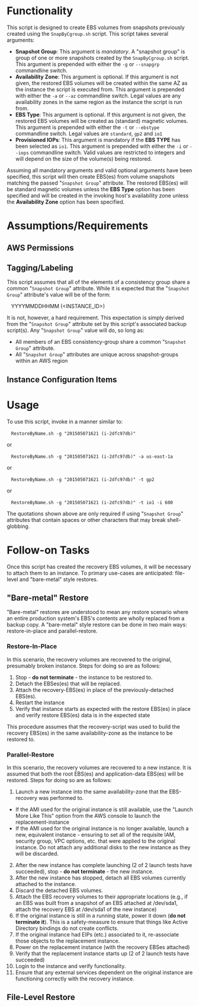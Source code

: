 # Functionality
This script is designed to create EBS volumes from snapshots previously created using the `SnapByCgroup.sh` script. This script takes several arguments:

- **Snapshot Group**: This argument is *mandatory*. A "snapshot group" is group of one or more snapshots created by the `SnapByCgroup.sh` script. This argument is prepended with either the `-g` or `--snapgrp` commandline switch.
- **Availability Zone**: This argument is optional. If this argument is not given, the restored EBS volumes will be created within the same AZ as the instance the script is executed from. This argument is prepended with either the `-a` or `--az` commandline switch. Legal values are any availability zones in the same region as the instance the script is run from.
- **EBS Type**: This argument is optional. If this argument is not given, the restored EBS volumes will be created as (standard) magnetic volumes. This argument is prepended with either the `-t` or `--ebstype` commandline switch. Legal values are `standard`, `gp2` and `io1`
- **Provisioned IOPs**: This argument is mandatory if the **EBS TYPE** has been selected as `io1`. This argument is prepended with either the `-i` or `--iops` commandline switch. Valid values are restricted to integers and will depend on the size of the volume(s) being restored.

Assuming all mandatory arguments and valid optional arguments have been specified, this script will then create EBS(es) from volume snapshots matching the passed "`Snapshot Group`" attribute. The restored EBS(es) will be standard magnetic volumes unless the **EBS Type** option has been specified and will be created in the invoking host's availability zone unless the **Availability Zone** option has been specified.

# Assumptions/Requirements
## AWS Permissions
## Tagging/Labeling
This script assumes that all of the elements of a consistency group share a common "`Snapshot Group`" attribute. While it is expected that the "`Snapshot Group`" attribute's value will be of the form:

&nbsp;&nbsp;&nbsp;YYYYMMDDHHMM (&lt;INSTANCE_ID&gt;)

It is not, however, a hard requirement. This expectation is simply derived from the "`Snapshot Group`" attribute set by this script's associated backup script(s). Any "`Snapshot Group`" value will do, so long as:
- All members of an EBS consistency-group share a common "`Snapshot Group`" attribute.
- All "`Snapshot Group`" attributes are unique across snapshot-groups within an AWS region

## Instance Configuration Items

# Usage
To use this script, invoke in a manner similar to:

&nbsp;&nbsp;&nbsp;`RestoreByName.sh -g "201505071621 (i-2dfc97db)"`

or

&nbsp;&nbsp;&nbsp;`RestoreByName.sh -g "201505071621 (i-2dfc97db)" -a us-east-1a`

or

&nbsp;&nbsp;&nbsp;`RestoreByName.sh -g "201505071621 (i-2dfc97db)" -t gp2`

or

&nbsp;&nbsp;&nbsp;`RestoreByName.sh -g "201505071621 (i-2dfc97db)" -t io1 -i 600`

The quotations shown above are only required if using "`Snapshot Group`" attributes that contain spaces or other characters that may break shell-globbing.

# Follow-on Tasks
Once this script has created the recovery EBS volumes, it will be necessary to attach them to an instance. To primary use-cases are anticipated: file-level and "bare-metal" style restores.

## "Bare-metal" Restore
"Bare-metal" restores are understood to mean any restore scenario where an entire production system's EBS's contents are wholly replaced from a backup copy. A "bare-metal" style restore can be done in two main ways: restore-in-place and parallel-restore.
### Restore-In-Place
In this scenario, the recovery volumes are recovered to the original, presumably broken instance. Steps for doing so are as follows:

1. Stop - **do not terminate** - the instance to be restored to.
2. Detach the EBSes(es) that will be replaced.
3. Attach the recovery-EBS(es) in place of the previously-detached EBS(es).
4. Restart the instance
5. Verify that instance starts as expected with the restore EBS(es) in place and verify restore EBS(es) data is in the expected state

This procedure assumes that the recovery-script was used to build the recovery EBS(es) in the same availability-zone as the instance to be restored to.
### Parallel-Restore
In this scenario, the recovery volumes are recovered to a new instance. It is assumed that both the root EBS(es) and application-data EBS(es) will be restored. Steps for doing so are as follows:

1. Launch a new instance into the same availability-zone that the EBS-recovery was performed to.
  - If the AMI used for the original instance is still available, use the "Launch More Like This" option from the AWS console to launch the replacement-instance
  - If the AMI used for the original instance is no longer available, launch a new, equivalent instance - ensuring to set all of the requisite IAM, security group, VPC options, etc. that were applied to the original instance. Do not attach any additional disks to the new instance as they will be discarded.
2. After the new instance has complete launching (2 of 2 launch tests have succeeded), stop - **do not terminate** - the new instance.
3. After the new instance has stopped, detach all EBS volumes currently attached to the instance.
4. Discard the detached EBS volumes.
5. Attach the EBS recovery volumes to their appropriate locations (e.g., if an EBS was built from a snapshot of an EBS attached at /dev/sda1, attach the recovery EBS at /dev/sda1 of the new instance)
6. If the original instance is still in a running state, power it down (**do not terminate it**). This is a safety-measure to ensure that things like Active Directory bindings do not create conflicts.
7. If the original instance had EIPs (etc.) associated to it, re-associate those objects to the replacement instance.
8. Power on the replacement instance (with the recovery EBSes attached)
9. Verify that the replacement instance starts up (2 of 2 launch tests have succeeded)
10. Login to the instance and verify functionality.
11. Ensure that any external services dependent on the original instance are functioning correctly with the recovery instance.

## File-Level Restore
